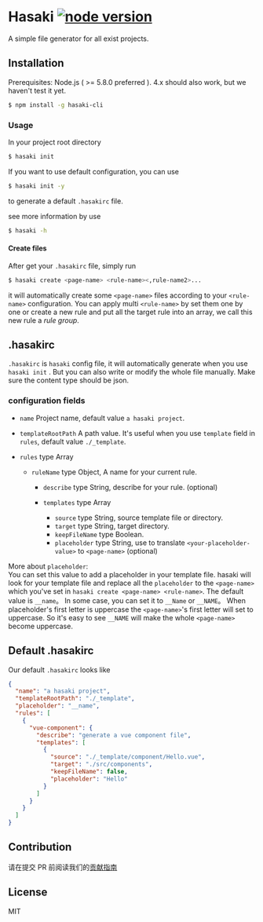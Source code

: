 # Hasaki [![node version](https://img.shields.io/badge/node%20-%3E%3D5.8.0-brightgreen.svg)](https://github.com/ElemeFE/hasaki)

A simple file generator for all exist projects.

## Installation

Prerequisites: Node.js ( >= 5.8.0 preferred ). 4.x should also work, but we haven't test it yet.

```bash
$ npm install -g hasaki-cli
```

### Usage

In your project root directory

```bash
$ hasaki init
```

If you want to use default configuration, you can use

```bash
$ hasaki init -y
```

to generate a default `.hasakirc` file.

see more information by use

```bash
$ hasaki -h
```

#### Create files

After get your `.hasakirc` file, simply run

```bash
$ hasaki create <page-name> <rule-name><,rule-name2>...
```

it will automatically create some `<page-name>` files according to your `<rule-name>` configuration. You can apply
multi `<rule-name>` by set them one by one or create a new rule and put all the target rule into an array, we call
this new rule a *rule group*.

## .hasakirc

`.hasakirc` is `hasaki` config file, it will automatically generate when you use `hasaki init` . But you can also
write or modify the whole file manually. Make sure the content type should be json.

### configuration fields

- `name` Project name, default value `a hasaki project`.

- `templateRootPath` A path value. It's useful when you use `template` field in `rules`, default value `./_template`.

- `rules` type Array
  - `ruleName` type Object, A name for your current rule.

    - `describe` type String, describe for your rule. (optional)
    - `templates` type Array

      - `source` type String, source template file or directory.
      - `target` type String, target directory.
      - `keepFileName` type Boolean.
      - `placeholder` type String, use to translate `<your-placeholder-value>` to `<page-name>` (optional)

More about `placeholder`:  
You can set this value to add a placeholder in your template file. hasaki will look for your template
file and replace all the `placeholder` to the `<page-name>` which you've set in `hasaki create <page-name> <rule-name>`. The default
value is `__name`。 In some case, you can set it to `__Name` or `__NAME`。 When placeholder's first letter is uppercase
the `<page-name>`'s first letter will set to uppercase. So it's easy to see `__NAME` will make the whole `<page-name>` become uppercase.

## Default .hasakirc

Our default `.hasakirc` looks like

```json
{
  "name": "a hasaki project",
  "templateRootPath": "./_template",
  "placeholder": "__name",
  "rules": [
    {
      "vue-component": {
        "describe": "generate a vue component file",
        "templates": [
          {
            "source": "./_template/component/Hello.vue",
            "target": "./src/components",
            "keepFileName": false,
            "placeholder": "Hello"
          }
        ]
      }
    }
  ]
}
```

## Contribution

请在提交 PR 前阅读我们的[贡献指南](./.github/CONTRIBUTING_zh-cn.md)

## License

MIT
